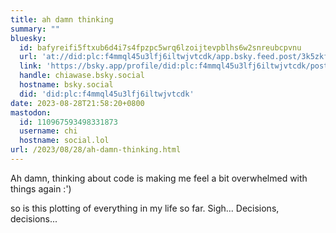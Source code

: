 ```yaml
---
title: ah damn thinking
summary: ""
bluesky:
  id: bafyreifi5ftxub6d4i7s4fpzpc5wrq6lzoijtevpblhs6w2snreubcpvnu
  url: 'at://did:plc:f4mmql45u3lfj6iltwjvtcdk/app.bsky.feed.post/3k5zkfa3hdd2b'
  link: 'https://bsky.app/profile/did:plc:f4mmql45u3lfj6iltwjvtcdk/post/3k5zkfa3hdd2b'
  handle: chiawase.bsky.social
  hostname: bsky.social
  did: 'did:plc:f4mmql45u3lfj6iltwjvtcdk'
date: 2023-08-28T21:58:20+0800
mastodon:
  id: 110967593498331873
  username: chi
  hostname: social.lol
url: /2023/08/28/ah-damn-thinking.html
---
```


Ah damn, thinking about code is making me feel a bit overwhelmed with things again :')

so is this plotting of everything in my life so far. Sigh... Decisions, decisions...
